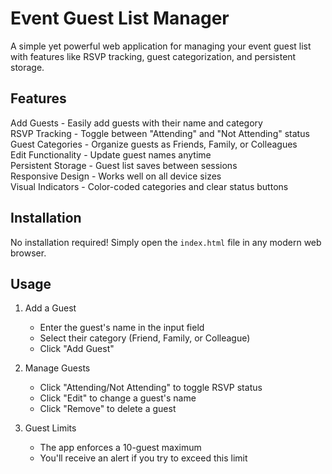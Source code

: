 # Event Guest List Manager

A simple yet powerful web application for managing your event guest list with features like RSVP tracking, guest categorization, and persistent storage.

## Features

Add Guests - Easily add guests with their name and category  
RSVP Tracking - Toggle between "Attending" and "Not Attending" status  
Guest Categories - Organize guests as Friends, Family, or Colleagues  
Edit Functionality - Update guest names anytime  
Persistent Storage - Guest list saves between sessions  
Responsive Design - Works well on all device sizes  
Visual Indicators - Color-coded categories and clear status buttons  

## Installation

No installation required! Simply open the `index.html` file in any modern web browser.

## Usage

1. Add a Guest
   - Enter the guest's name in the input field
   - Select their category (Friend, Family, or Colleague)
   - Click "Add Guest"

2. Manage Guests
   - Click "Attending/Not Attending" to toggle RSVP status
   - Click "Edit" to change a guest's name
   - Click "Remove" to delete a guest

3. Guest Limits
   - The app enforces a 10-guest maximum
   - You'll receive an alert if you try to exceed this limit

